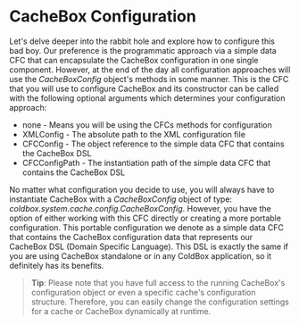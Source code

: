 # CacheBox Configuration

Let's delve deeper into the rabbit hole and explore how to configure this bad boy. Our preference is the programmatic approach via a simple data CFC that can encapsulate the CacheBox configuration in one single component. However, at the end of the day all configuration approaches will use the *CacheBoxConfig* object's methods in some manner. This is the CFC that you will use to configure CacheBox and its constructor can be called with the following optional arguments which determines your configuration approach:

* none - Means you will be using the CFCs methods for configuration
* XMLConfig - The absolute path to the XML configuration file
* CFCConfig - The object reference to the simple data CFC that contains the CacheBox DSL
* CFCConfigPath - The instantiation path of the simple data CFC that contains the CacheBox DSL

No matter what configuration you decide to use, you will always have to instantiate CacheBox with a *CacheBoxConfig* object of type: *coldbox.system.cache.config.CacheBoxConfig*. However, you have the option of either working with this CFC directly or creating a more portable configuration. This portable configuration we denote as a simple data CFC that contains the CacheBox configuration data that represents our CacheBox DSL (Domain Specific Language). This DSL is exactly the same if you are using CacheBox standalone or in any ColdBox application, so it definitely has its benefits.

> **Tip**: Please note that you have full access to the running CacheBox's configuration object or even a specific cache's configuration structure. Therefore, you can easily change the configuration settings for a cache or CacheBox dynamically at runtime.
